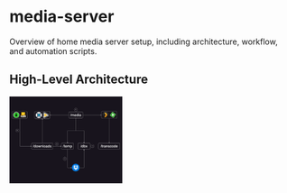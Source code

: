 # media-server
Overview of home media server setup, including architecture, workflow, and automation scripts.

## High-Level Architecture
<img src="./blob/media_server.png" width="200" />
